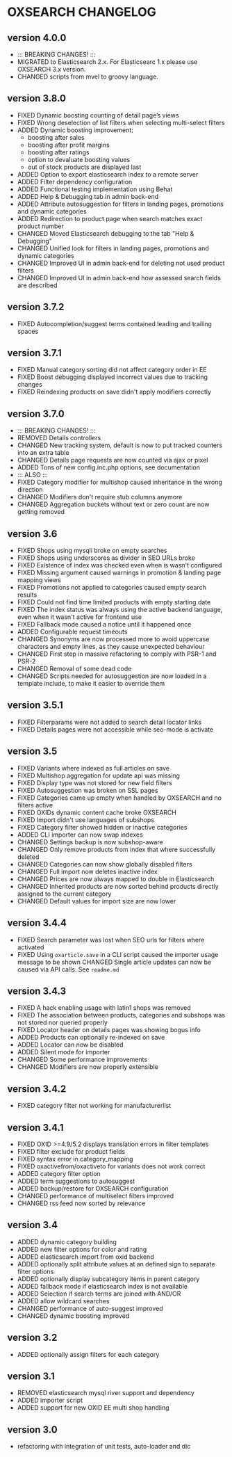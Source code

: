 OXSEARCH CHANGELOG
==================

version 4.0.0
-------------
* ::: BREAKING CHANGES! :::
* MIGRATED to Elasticsearch 2.x. For Elasticsearc 1.x please use OXSEARCH 3.x version.
* CHANGED scripts from mvel to groovy language.

version 3.8.0
-------------
* FIXED Dynamic boosting counting of detail page’s views
* FIXED Wrong deselection of list filters when selecting multi-select filters
* ADDED Dynamic boosting improvement:
    - boosting after sales
    - boosting after profit margins
    - boosting after ratings
    - option to devaluate boosting values
    - out of stock products are displayed last
* ADDED Option to export elasticsearch index to a remote server
* ADDED Filter dependency configuration
* ADDED Functional testing implementation using Behat
* ADDED Help & Debugging tab in admin back-end
* ADDED Attribute autosuggestion for filters in landing pages, promotions and dynamic categories
* ADDED Redirection to product page when search matches exact product number
* CHANGED Moved Elasticsearch debugging to the tab "Help & Debugging"
* CHANGED Unified look for filters in landing pages, promotions and dynamic categories
* CHANGED Improved UI in admin back-end for deleting not used product filters
* CHANGED Improved UI in admin back-end how assessed search fields are described

version 3.7.2
-------------
* FIXED Autocompletion/suggest terms contained leading and trailing spaces

version 3.7.1
-------------
* FIXED Manual category sorting did not affect category order in EE
* FIXED Boost debugging displayed incorrect values due to tracking changes
* FIXED Reindexing products on save didn't apply modifiers correctly

version 3.7.0
-------------
* ::: BREAKING CHANGES! :::
* REMOVED Details controllers
* CHANGED New tracking system, default is now to put tracked counters into an extra table
* CHANGED Details page requests are now counted via ajax or pixel
* ADDED Tons of new config.inc.php options, see documentation
* ::: ALSO :::
* FIXED Category modifier for multishop caused inheritance in the wrong direction
* CHANGED Modifiers don't require stub columns anymore
* CHANGED Aggregation buckets without text or zero count are now getting removed

version 3.6
-----------
* FIXED Shops using mysqli broke on empty searches
* FIXED Shops using underscores as divider in SEO URLs broke
* FIXED Existence of index was checked even when is wasn't configured
* FIXED Missing argument caused warnings in promotion & landing page mapping views
* FIXED Promotions not applied to categories caused empty search results
* FIXED Could not find time limited products with empty starting date
* FIXED The index status was always using the active backend language, even when it wasn't active for frontend use
* FIXED Fallback mode caused a notice until it happened once
* ADDED Configurable request timeouts
* CHANGED Synonyms are now processed more to avoid uppercase characters and empty lines, as they cause unexpected behaviour
* CHANGED First step in massive refactoring to comply with PSR-1 and PSR-2
* CHANGED Removal of some dead code
* CHANGED Scripts needed for autosuggestion are now loaded in a template include, to make it easier to override them

version 3.5.1
-------------
* FIXED Filterparams were not added to search detail locator links
* FIXED Details pages were not accessible while seo-mode is activate

version 3.5
-----------
* FIXED Variants where indexed as full articles on save
* FIXED Multishop aggregation for update api was missing
* FIXED Display type was not stored for new field filters
* FIXED Autosuggestion was broken on SSL pages
* FIXED Categories came up empty when handled by OXSEARCH and no filters active
* FIXED OXIDs dynamic content cache broke OXSEARCH
* FIXED Import didn't use languages of subshops
* FIXED Category filter showed hidden or inactive categories
* ADDED CLI importer can now swap indexes
* CHANGED Settings backup is now subshop-aware
* CHANGED Only remove products from index that where successfully deleted
* CHANGED Categories can now show globally disabled filters
* CHANGED Full import now deletes inactive index
* CHANGED Prices are now always mapped to double in Elasticsearch
* CHANGED Inherited products are now sorted behind products directly assigned to the current category
* CHANGED Default values for import size are now lower

version 3.4.4
-------------
* FIXED Search parameter was lost when SEO urls for filters where activated
* FIXED Using `oxarticle.save` in a CLI script caused the importer usage message to be shown
CHANGED Single article updates can now be caused via API calls. See `readme.md`

version 3.4.3
-------------
* FIXED A hack enabling usage with latin1 shops was removed
* FIXED The association between products, categories and subshops was not stored nor queried properly
* FIXED Locator header on details pages was showing bogus info
* ADDED Products can optionally re-indexed on save
* ADDED Locator can now be disabled
* ADDED Silent mode for importer
* CHANGED Some performance improvements
* CHANGED Modifiers are now properly extensible

version 3.4.2
-------------
* FIXED category filter not working for manufacturerlist

version 3.4.1
-------------
* FIXED OXID >=4.9/5.2 displays translation errors in filter templates
* FIXED filter exclude for product fields
* FIXED syntax error in category_mapping
* FIXED oxactivefrom/oxactiveto for variants does not work correct
* ADDED category filter option
* ADDED term suggestions to autosuggest
* ADDED backup/restore for OXSEARCH configuration
* CHANGED performance of multiselect filters improved
* CHANGED rss feed now sorted by relevance

version 3.4
-----------
* ADDED dynamic category building
* ADDED new filter options for color and rating
* ADDED elasticsearch import from oxid backend
* ADDED optionally split attribute values at an defined sign to separate filter options
* ADDED optionally display subcategory items in parent category
* ADDED fallback mode if elasticsearch index is not available
* ADDED Selection if search terms are joined with AND/OR
* ADDED allow wildcard searches
* CHANGED performance of auto-suggest improved
* CHANGED dynamic boosting improved

version 3.2
-----------
* ADDED optionally assign filters for each category

version 3.1
-----------
* REMOVED elasticsearch mysql river support and dependency
* ADDED importer script
* ADDED support for new OXID EE multi shop handling

version 3.0
-----------
* refactoring with integration of unit tests, auto-loader and dic

